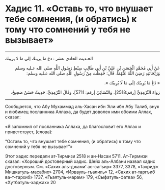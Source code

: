 <h1 class="hadith-header">
Хадис 11. «Оставь то, что внушает тебе сомнения, (и обратись) к тому что сомнений у тебя не вызывает» 
</h1>

<hr>

<p class="arabic-text">الحـديث الحادي عشر : دع ما يريبك إلى ما لا يريبك</p> 

<p class="arabic-text" dir="rtl">
 عَنْ أَبِي مُحَمَّدٍ الْحَسَنِ بْنِ عَلِيِّ بْنِ أَبِي طَالِبٍ سِبْطِ رَسُولِ اللَّهِ صلى الله عـليه وسلم وَرَيْحَانَتِهِ رَضِيَ اللَّهُ عَنْهُمَا، قَالَ: حَفِظْت مِنْ رَسُولِ اللَّهِ صلى الله عـليه وسلم: 
</p>

<p class="arabic-text" dir="rtl">
  « دَعْ مَا يُرِيبُك إلَى مَا لَا يُرِيبُك ».
</p>

<p class="arabic-subtext" dir="rtl">
رَوَاهُ التِّرْمِذِيُّ [رقم:2518]، وَالنَّسَائِيّ [رقم: 5711]، وَقَالَ التِّرْمِذِيُّ: حَدِيثٌ حَسَنٌ صَحِيحٌ. 
</p>

<hr>

<p class="russian-text">
Сообщается, что Абу Мухаммад аль-Хасан ибн ‘Али ибн Абу Талиб, внук и любимец посланника Аллаха, да будет доволен ими обоими Аллах, сказал: 
</p>

<p class="russian-text">
«Я запомнил от посланника Аллаха, да благословит его Аллах и приветствует, (слова): 
</p>

<p class="russian-text">
“Оставь то, что внушает тебе сомнения, (и обратись) к тому что сомнений у тебя не вызывает”»
</p>

<p class="russian-subtext">
Этот хадис передали ат-Тирмизи 2518 и ан-Насаи 5711. Ат-Тирмизи сказал: «Хороший достоверный хадис. Шейх аль-Албани назвал хадис достоверным. См. «Сахих аль-джами’ ас-сагъир» 3377, 3378, «Тахридж Мишкатуль-масабих» 2704, «Ирвауль-гъалиль» 12, «Сахих ат-таргъиб ва-т-тархиб» 1737, «Гъаятуль-марам» 179, «Сыфатуль-фатва» 56, «Хутбатуль-хаджах» 20
</p>